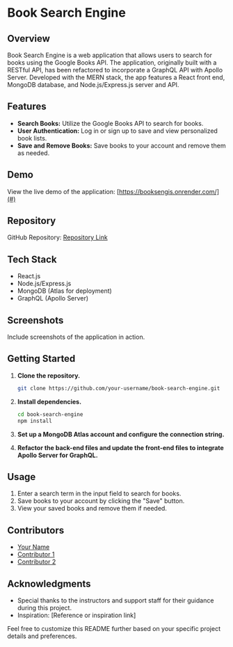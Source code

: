 # Book Search Engine

## Overview

Book Search Engine is a web application that allows users to search for books using the Google Books API. The application, originally built with a RESTful API, has been refactored to incorporate a GraphQL API with Apollo Server. Developed with the MERN stack, the app features a React front end, MongoDB database, and Node.js/Express.js server and API.

## Features

- **Search Books:** Utilize the Google Books API to search for books.
- **User Authentication:** Log in or sign up to save and view personalized book lists.
- **Save and Remove Books:** Save books to your account and remove them as needed.

## Demo

View the live demo of the application: [https://booksengis.onrender.com/](#)

## Repository

GitHub Repository: [Repository Link](https://github.com/your-username/book-search-engine)

## Tech Stack

- React.js
- Node.js/Express.js
- MongoDB (Atlas for deployment)
- GraphQL (Apollo Server)

## Screenshots

Include screenshots of the application in action.

## Getting Started

1. **Clone the repository.**
   ```bash
   git clone https://github.com/your-username/book-search-engine.git
   ```

2. **Install dependencies.**
   ```bash
   cd book-search-engine
   npm install
   ```

3. **Set up a MongoDB Atlas account and configure the connection string.**

4. **Refactor the back-end files and update the front-end files to integrate Apollo Server for GraphQL.**

## Usage

1. Enter a search term in the input field to search for books.
2. Save books to your account by clicking the "Save" button.
3. View your saved books and remove them if needed.

## Contributors

- [Your Name](https://github.com/your-username)
- [Contributor 1](https://github.com/contributor1)
- [Contributor 2](https://github.com/contributor2)

## Acknowledgments

- Special thanks to the instructors and support staff for their guidance during this project.
- Inspiration: [Reference or inspiration link]

Feel free to customize this README further based on your specific project details and preferences.
